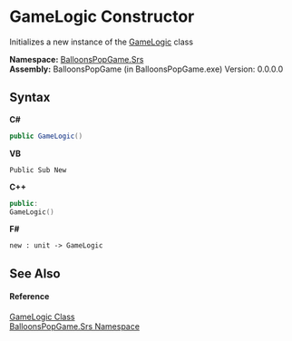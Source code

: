 # GameLogic Constructor 
 

Initializes a new instance of the <a href="eed59c9f-66c1-8a01-5730-318150d765b9">GameLogic</a> class

**Namespace:**&nbsp;<a href="91663172-1e3f-dfb1-4d28-1fd208d50726">BalloonsPopGame.Srs</a><br />**Assembly:**&nbsp;BalloonsPopGame (in BalloonsPopGame.exe) Version: 0.0.0.0

## Syntax

**C#**<br />
``` C#
public GameLogic()
```

**VB**<br />
``` VB
Public Sub New
```

**C++**<br />
``` C++
public:
GameLogic()
```

**F#**<br />
``` F#
new : unit -> GameLogic
```


## See Also


#### Reference
<a href="eed59c9f-66c1-8a01-5730-318150d765b9">GameLogic Class</a><br /><a href="91663172-1e3f-dfb1-4d28-1fd208d50726">BalloonsPopGame.Srs Namespace</a><br />